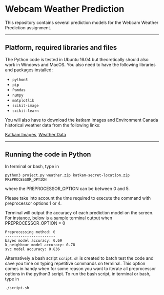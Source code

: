# Webcam Weather Prediction

This repository contains several prediction models for the Webcam Weather 
Prediction assignment.

---

## Platform, required libraries and files
The Python code is tested in Ubuntu 16.04 but theoretically should also work in 
Windows and MacOS.  You also need to have the following libraries and packages
installed:

* `python3`
* `pip`
* `Pandas`
* `numpy`
* `matplotlib`
* `scikit-image`
* `scikit-learn`

You will also have to download the katkam images and Environment Canada historical
weather data from the following links:

[Katkam Images](https://courses.cs.sfu.ca/2017su-cmpt-318-d1/pages/ProjectWeatherKatkam),
[Weather Data](https://courses.cs.sfu.ca/2017su-cmpt-318-d1/pages/ProjectWeatherWeather)

---

## Running the code in Python
In terminal or bash, type in

    python3 project.py weather.zip katkam-secret-location.zip PREPROCESSOR_OPTION

where the PREPROCESSOR_OPTION can be between 0 and 5.

Please take into account the time required to execute the command with
preprocessor options 1 or 4.

Terminal will output the accuracy of each prediction model on the screen.  For 
instance, below is a sample terminal output when PREPROCESSOR_OPTION = 0

    Preprocessing method: 0
    -----------------------
    bayes model accuracy: 0.69
    k_neighbour model accuracy: 0.78
    svc model accuracy: 0.836


Alternatively a bash script `script.sh` is created to batch test the code and
save you time on typing repetitive commands on terminal.  This option comes in 
handy when for some reason you want to iterate all preprocessor options in
the python3 script.  To run the bash script, in terminal or bash, type in

    ./script.sh
